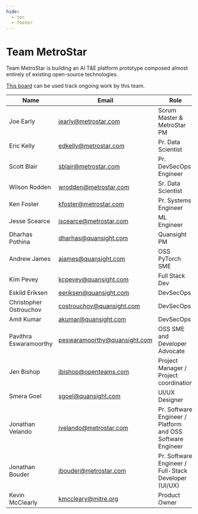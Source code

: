 ```yaml
---
hide:
  - toc
  - footer
---
```


# Team MetroStar

Team MetroStar is building an AI T&E platform prototype composed almost entirely of existing open-source technologies.

[This board](https://gitlab.jatic.net/groups/jatic/team-metrostar/-/boards) can be used track ongoing work by this team.

| Name | Email | Role |
| ---- | ----- | ---- |
| Joe Early | jearly@metrostar.com | Scrum Master & MetroStar PM |
| Eric Kelly | edkelly@metrostar.com | Pr. Data Scientist |
| Scott Blair | sblair@metrostar.com | Pr. DevSecOps Engineer |
| Wilson Rodden | wrodden@metrostar.com | Sr. Data Scientist |
| Ken Foster | kfoster@metrostar.com | Pr. Systems Engineer |
| Jesse Scearce | jscearce@metrostar.com | ML Engineer |
| Dharhas Pothina | dharhas@quansight.com | Quansight PM |
| Andrew James | ajames@quansight.com | OSS PyTorch SME |
| Kim Pevey | kcpevey@quansight.com | Full Stack Dev |
| Eskild Eriksen | eeriksen@quansight.com | DevSecOps |
| Christopher Ostrouchov | costrouchov@quansight.com | DevSecOps |
| Amit Kumar | akumar@quansight.com | DevSecOps |
| Pavithra Eswaramoorthy | peswaramoorthy@quansight.com | OSS SME and Developer Advocate |
| Jen Bishop | jbishop@openteams.com | Project Manager / Project coordination |
| Smera Goel | sgoel@quansight.com | UI/UX Designer |
| Jonathan Velando | jvelando@metrostar.com | Pr. Software Engineer / Platform and OSS Software Engineer |
| Jonathan Bouder | jbouder@metrostar.com | Pr. Software Engineer / Full-Stack Developer (UI/UX) |
| Kevin McClearly | kmccleary@mitre.org | Product Owner |
